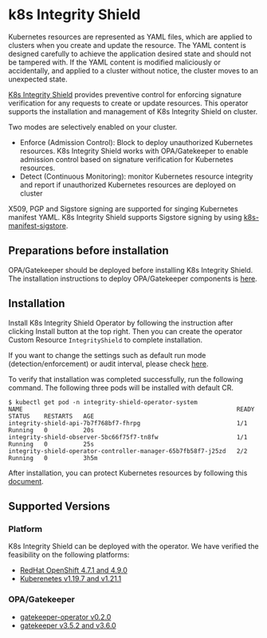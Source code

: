 # k8s Integrity Shield

Kubernetes resources are represented as YAML files, which are applied to clusters when you create and update the resource. The YAML content is designed carefully to achieve the application desired state and should not be tampered with. If the YAML content is modified maliciously or accidentally, and applied to a cluster without notice, the cluster moves to an unexpected state.

[K8s Integrity Shield](https://github.com/open-cluster-management/integrity-shield) provides preventive control for enforcing signature verification for any requests to create or update resources. This operator supports the installation and management of K8s Integrity Shield on cluster. 

Two modes are selectively enabled on your cluster. 
- Enforce (Admission Control): Block to deploy unauthorized Kubernetes resources. K8s Integrity Shield works with OPA/Gatekeeper to enable admission control based on signature verification for Kubernetes resources.
- Detect (Continuous Monitoring): monitor Kubernetes resource integrity and report if unauthorized Kubernetes resources are deployed on cluster

X509, PGP and Sigstore signing are supported for singing Kubernetes manifest YAML. K8s Integrity Shield supports Sigstore signing by using [k8s-manifest-sigstore](https://github.com/sigstore/k8s-manifest-sigstore).

## Preparations before installation

OPA/Gatekeeper should be deployed before installing K8s Integrity Shield.
The installation instructions to deploy OPA/Gatekeeper components is [here](https://open-policy-agent.github.io/gatekeeper/website/docs/install/).


## Installation
Install K8s Integrity Shield Operator by following the instruction after clicking Install button at the top right. Then you can create the operator Custom Resource `IntegrityShield` to complete installation.

If you want to change the settings such as default run mode (detection/enforcement) or audit interval,  please check [here](https://github.com/open-cluster-management/integrity-shield/blob/master/docs/README_ISHIELD_OPERATOR_CR.md).

To verify that installation was completed successfully,
run the following command.
The following three pods will be installed with default CR.
```
$ kubectl get pod -n integrity-shield-operator-system                                                                                                                  
NAME                                                            READY   STATUS    RESTARTS   AGE
integrity-shield-api-7b7f768bf7-fhrpg                           1/1     Running   0          20s
integrity-shield-observer-5bc66f75f7-tn8fw                      1/1     Running   0          25s
integrity-shield-operator-controller-manager-65b7fb58f7-j25zd   2/2     Running   0          3h5m
```

After installation, you can protect Kubernetes resources by following this [document](https://github.com/open-cluster-management/integrity-shield/blob/master/docs/README_GETTING-STARTED-TUTORIAL.md).

## Supported Versions
### Platform
K8s Integrity Shield can be deployed with the operator. We have verified the feasibility on the following platforms:

- [RedHat OpenShift 4.7.1 and 4.9.0](https://www.openshift.com)  
- [Kuberenetes v1.19.7 and v1.21.1](https://kubernetes.io)

### OPA/Gatekeeper
- [gatekeeper-operator v0.2.0](https://github.com/open-policy-agent/gatekeeper)
- [gatekeeper v3.5.2 and v3.6.0](https://github.com/open-policy-agent/gatekeeper)